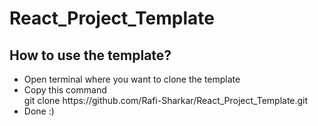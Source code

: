 # React_Project_Template
<h2>How to use the template?</h2>
<ul>
  <li>Open terminal where you want to clone the template</li>
  <li>Copy this command <br>git clone https://github.com/Rafi-Sharkar/React_Project_Template.git</li>
  <li>Done :) </li>
</ul>

